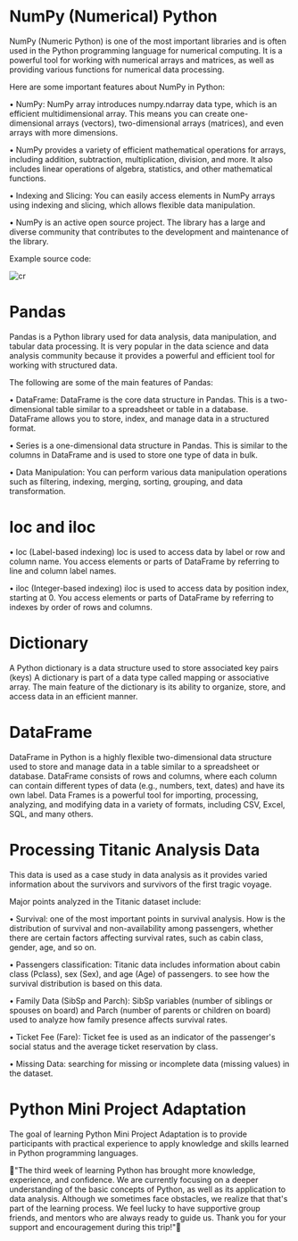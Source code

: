 # NumPy (Numerical) Python

NumPy (Numeric Python) is one of the most important libraries and is often used in the Python programming language for numerical computing. It is a powerful tool for working with numerical arrays and matrices, as well as providing various functions for numerical data processing.

Here are some important features about NumPy in Python:

• NumPy: NumPy array introduces numpy.ndarray data type, which is an efficient multidimensional array. This means you can create one-dimensional arrays (vectors), two-dimensional arrays (matrices), and even arrays with more dimensions.

• NumPy provides a variety of efficient mathematical operations for arrays, including addition, subtraction, multiplication, division, and more. It also includes linear operations of algebra, statistics, and other mathematical functions.

• Indexing and Slicing: You can easily access elements in NumPy arrays using indexing and slicing, which allows flexible data manipulation.

• NumPy is an active open source project. The library has a large and diverse community that contributes to the development and maintenance of the library.

Example source code:

![cr](https://github.com/DanielAdless/Third-Week-Python/assets/145754190/abcd13c8-1121-4b11-a556-28da58baa651)


# Pandas

Pandas is a Python library used for data analysis, data manipulation, and tabular data processing. It is very popular in the data science and data analysis community because it provides a powerful and efficient tool for working with structured data.

The following are some of the main features of Pandas:

• DataFrame: DataFrame is the core data structure in Pandas. This is a two-dimensional table similar to a spreadsheet or table in a database. DataFrame allows you to store, index, and manage data in a structured format.

• Series is a one-dimensional data structure in Pandas. This is similar to the columns in DataFrame and is used to store one type of data in bulk.

• Data Manipulation: You can perform various data manipulation operations such as filtering, indexing, merging, sorting, grouping, and data transformation.


# loc and iloc

• loc (Label-based indexing)
loc is used to access data by label or row and column name.
You access elements or parts of DataFrame by referring to line and column label names.

• iloc (Integer-based indexing)
iloc is used to access data by position index, starting at 0.
You access elements or parts of DataFrame by referring to indexes by order of rows and columns.

# Dictionary 

A Python dictionary is a data structure used to store associated key pairs (keys) A dictionary is part of a data type called mapping or associative array. The main feature of the dictionary is its ability to organize, store, and access data in an efficient manner.

# DataFrame 

DataFrame in Python is a highly flexible two-dimensional data structure used to store and manage data in a table similar to a spreadsheet or database. DataFrame consists of rows and columns, where each column can contain different types of data (e.g., numbers, text, dates) and have its own label. Data Frames is a powerful tool for importing, processing, analyzing, and modifying data in a variety of formats, including CSV, Excel, SQL, and many others.


# Processing Titanic Analysis Data

This data is used as a case study in data analysis as it provides varied information about the survivors and survivors of the first tragic voyage.


Major points analyzed in the Titanic dataset include:

• Survival: one of the most important points in survival analysis. How is the distribution of survival and non-availability among passengers, whether there are certain factors affecting survival rates, such as cabin class, gender, age, and so on.

• Passengers classification: Titanic data includes information about cabin class (Pclass), sex (Sex), and age (Age) of passengers. to see how the survival distribution is based on this data.

• Family Data (SibSp and Parch): SibSp variables (number of siblings or spouses on board) and Parch (number of parents or children on board) used to analyze how family presence affects survival rates.

• Ticket Fee (Fare): Ticket fee is used as an indicator of the passenger's social status and the average ticket reservation by class.

• Missing Data: searching for missing or incomplete data (missing values) in the dataset.


# Python Mini Project Adaptation

The goal of learning Python Mini Project Adaptation is to provide participants with practical experience to apply knowledge and skills learned in Python programming languages.






🙌"The third week of learning Python has brought more knowledge, experience, and confidence. We are currently focusing on a deeper understanding of the basic concepts of Python, as well as its application to data analysis. Although we sometimes face obstacles, we realize that that's part of the learning process. We feel lucky to have supportive group friends, and mentors who are always ready to guide us. Thank you for your support and encouragement during this trip!"🚀




